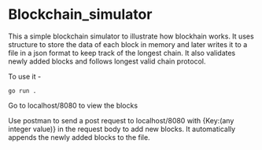 # Blockchain_simulator

This a simple blockchain simulator to illustrate how blockhain works.
It uses structure to store the data of each block in memory and later writes it to a file in a json format to keep track of the longest chain.
It also validates newly added blocks and follows longest valid chain protocol.

To use it -
```
go run .
```

Go to localhost/8080 to view the blocks

Use postman to send a post request to localhost/8080 with {Key:(any integer value)} in the request body to add new blocks.
It automatically appends the newly added blocks to the file.


